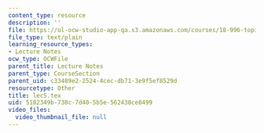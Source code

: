 ```yaml
---
content_type: resource
description: ''
file: https://ol-ocw-studio-app-qa.s3.amazonaws.com/courses/18-996-topics-in-theoretical-computer-science-internet-research-problems-spring-2002/5182349b738c7d405b5e562438ce8499_lec5.tex
file_type: text/plain
learning_resource_types:
- Lecture Notes
ocw_type: OCWFile
parent_title: Lecture Notes
parent_type: CourseSection
parent_uid: c33489e2-2524-4cec-db71-3e9f5ef8529d
resourcetype: Other
title: lec5.tex
uid: 5182349b-738c-7d40-5b5e-562438ce8499
video_files:
  video_thumbnail_file: null
---
```

